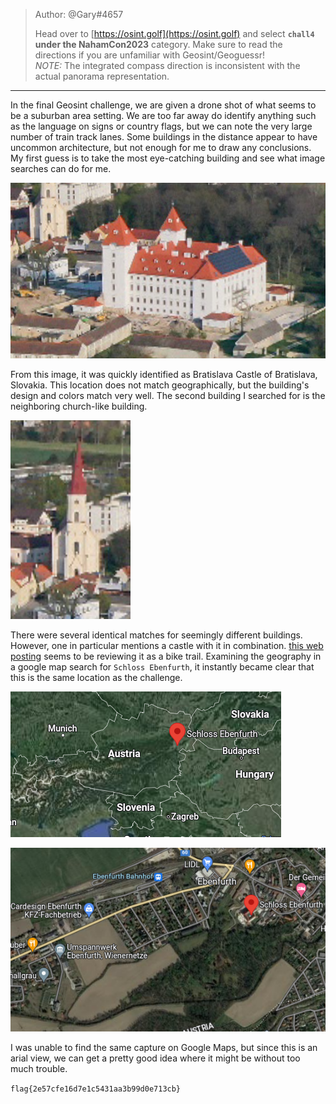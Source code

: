 >Author: @Gary#4657  
>
>Head over to [https://osint.golf](https://osint.golf) and select **`chall4` under the NahamCon2023** category. Make sure to read the directions if you are unfamiliar with Geosint/Geoguessr!  
>_NOTE:_ The integrated compass direction is inconsistent with the actual panorama representation.
---------------------------------------
In the final Geosint challenge, we are given a drone shot of what seems to be a suburban area setting. We are too far away do identify anything such as the language on signs or country flags, but we can note the very large number of train track lanes. Some buildings in the distance appear to have uncommon architecture, but not enough for me to draw any conclusions. My first guess is to take the most eye-catching building and see what image searches can do for me.

![Screenshot from 2023-06-15 17-16-51.png](https://github.com/spencerja/NahamConCTF_2023_Writeup/blob/main/OSINT/Images/Screenshot%20from%202023-06-15%2017-16-51.png)

From this image, it was quickly identified as Bratislava Castle of Bratislava, Slovakia. This location does not match geographically, but the building's design and colors match very well. The second building I searched for is the neighboring church-like building.

![Screenshot from 2023-06-15 17-27-17.png](https://github.com/spencerja/NahamConCTF_2023_Writeup/blob/main/OSINT/Images/Screenshot%20from%202023-06-15%2017-27-17.png)

There were several identical matches for seemingly different buildings. However, one in particular mentions a castle with it in combination. [this web posting](https://www.komoot.com/highlight/3217858) seems to be reviewing it as a bike trail. Examining the geography in a google map search for `Schloss Ebenfurth`, it instantly became clear that this is the same location as the challenge.

![Pasted image 20230615173152.png](https://github.com/spencerja/NahamConCTF_2023_Writeup/blob/main/OSINT/Images/Pasted%20image%2020230615173152.png)

![Pasted image 20230615173224.png](https://github.com/spencerja/NahamConCTF_2023_Writeup/blob/main/OSINT/Images/Pasted%20image%2020230615173224.png)

I was unable to find the same capture on Google Maps, but since this is an arial view, we can get a pretty good idea where it might be without too much trouble.


`flag{2e57cfe16d7e1c5431aa3b99d0e713cb}`
